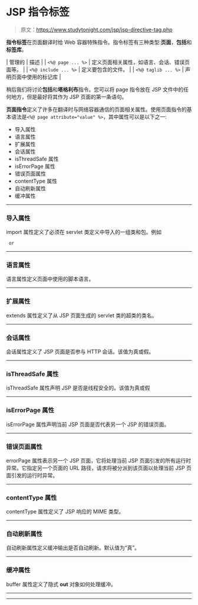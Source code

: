 # JSP 指令标签

> 原文：<https://www.studytonight.com/jsp/jsp-directive-tag.php>

**指令标签**在页面翻译时给 Web 容器特殊指令。指令标签有三种类型:**页面**，**包括**和**标签库**。

| 管理的 | 描述 |
| `<%@ page ... %>` | 定义页面相关属性，如语言、会话、错误页面等。 |
| `<%@ include ... %>` | 定义要包含的文件。 |
| `<%@ taglib ... %>` | 声明页面中使用的标记库 |

稍后我们将讨论**包括**和**塔格利布**指令。您可以将 page 指令放在 JSP 文件中的任何地方，但是最好将其作为 JSP 页面的第一条语句。

**页面指令**定义了许多在翻译时与网络容器通信的页面相关属性。使用页面指令的基本语法是`<%@ page attribute="value" %>`，其中属性可以是以下之一:

*   导入属性
*   语言属性
*   扩展属性
*   会话属性
*   isThreadSafe 属性
*   isErrorPage 属性
*   错误页面属性
*   contentType 属性
*   自动刷新属性
*   缓冲属性

* * *

### 导入属性

import 属性定义了必须在 servlet 类定义中导入的一组类和包。例如

```java
 or 
```

 ** * *

### 语言属性

语言属性定义页面中使用的脚本语言。

* * *

### 扩展属性

extends 属性定义了从 JSP 页面生成的 servlet 类的超类的类名。

* * *

### 会话属性

会话属性定义了 JSP 页面是否参与 HTTP 会话。该值为真或假。

* * *

### isThreadSafe 属性

isThreadSafe 属性声明 JSP 是否是线程安全的。该值为真或假

* * *

### isErrorPage 属性

isErrorPage 属性声明当前 JSP 页面是否代表另一个 JSP 的错误页面。

* * *

### 错误页面属性

errorPage 属性表示另一个 JSP 页面，它将处理当前 JSP 页面引发的所有运行时异常。它指定另一个页面的 URL 路径，请求将被分派到该页面以处理当前 JSP 页面引发的运行时异常。

* * *

### contentType 属性

contentType 属性定义了 JSP 响应的 MIME 类型。

* * *

### 自动刷新属性

自动刷新属性定义缓冲输出是否自动刷新。默认值为“真”。

* * *

### 缓冲属性

buffer 属性定义了隐式 **out** 对象如何处理缓冲。

* * *

* * **